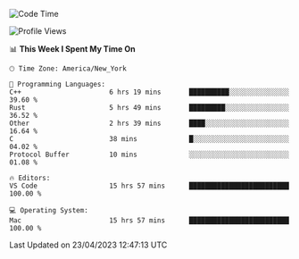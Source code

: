 <!--START_SECTION:waka-->
![Code Time](http://img.shields.io/badge/Code%20Time-338%20hrs%2056%20mins-blue)

![Profile Views](http://img.shields.io/badge/Profile%20Views-27-blue)

📊 **This Week I Spent My Time On** 

```text
🕑︎ Time Zone: America/New_York

💬 Programming Languages: 
C++                      6 hrs 19 mins       ██████████░░░░░░░░░░░░░░░   39.60 % 
Rust                     5 hrs 49 mins       █████████░░░░░░░░░░░░░░░░   36.52 % 
Other                    2 hrs 39 mins       ████░░░░░░░░░░░░░░░░░░░░░   16.64 % 
C                        38 mins             █░░░░░░░░░░░░░░░░░░░░░░░░   04.02 % 
Protocol Buffer          10 mins             ░░░░░░░░░░░░░░░░░░░░░░░░░   01.08 % 

🔥 Editors: 
VS Code                  15 hrs 57 mins      █████████████████████████   100.00 % 

💻 Operating System: 
Mac                      15 hrs 57 mins      █████████████████████████   100.00 % 
```


 Last Updated on 23/04/2023 12:47:13 UTC
<!--END_SECTION:waka-->
